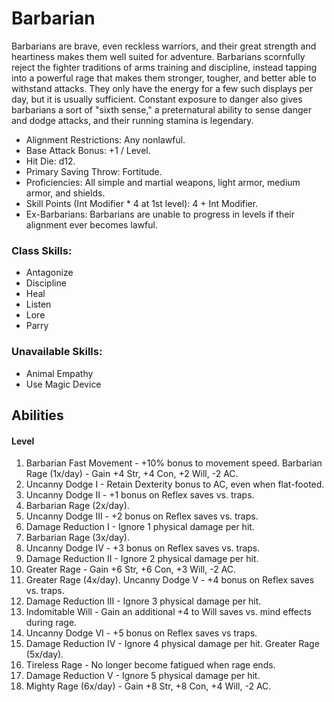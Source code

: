 # Barbarian

Barbarians are brave, even reckless warriors, and their great strength and heartiness makes them well suited for adventure. Barbarians scornfully reject the fighter traditions of arms training and discipline, instead tapping into a powerful rage that makes them stronger, tougher, and better able to withstand attacks. They only have the energy for a few such displays per day, but it is usually sufficient. Constant exposure to danger also gives barbarians a sort of "sixth sense," a preternatural ability to sense danger and dodge attacks, and their running stamina is legendary.

- Alignment Restrictions: Any nonlawful.
- Base Attack Bonus: +1 / Level.
- Hit Die: d12.
- Primary Saving Throw: Fortitude.
- Proficiencies: All simple and martial weapons, light armor, medium armor, and shields.
- Skill Points (Int Modifier * 4 at 1st level): 4 + Int Modifier.
- Ex-Barbarians: Barbarians are unable to progress in levels if their alignment ever becomes lawful.

### Class Skills: 
* Antagonize 
* Discipline 
* Heal 
* Listen 
* Lore 
* Parry
### Unavailable Skills: 
* Animal Empathy 
* Use Magic Device

## Abilities

#### Level
1. Barbarian Fast Movement - +10% bonus to movement speed.
  Barbarian Rage (1x/day) - Gain +4 Str, +4 Con, +2 Will, -2 AC.
2. Uncanny Dodge I - Retain Dexterity bonus to AC, even when flat-footed.
3. Uncanny Dodge II - +1 bonus on Reflex saves vs. traps.
4. Barbarian Rage (2x/day).
6. Uncanny Dodge III - +2 bonus on Reflex saves vs. traps.
7. Damage Reduction I - Ignore 1 physical damage per hit.
8. Barbarian Rage (3x/day).
9. Uncanny Dodge IV - +3 bonus on Reflex saves vs. traps.
10. Damage Reduction II - Ignore 2 physical damage per hit.
11. Greater Rage - Gain +6 Str, +6 Con, +3 Will, -2 AC.
12. Greater Rage (4x/day).
   Uncanny Dodge V - +4 bonus on Reflex saves vs. traps.
13. Damage Reduction III - Ignore 3 physical damage per hit.
14. Indomitable Will - Gain an additional +4 to Will saves vs. mind effects during rage.
15. Uncanny Dodge VI - +5 bonus on Reflex saves vs traps.
16. Damage Reduction IV - Ignore 4 physical damage per hit.
   Greater Rage (5x/day).
17. Tireless Rage - No longer become fatigued when rage ends.
19. Damage Reduction V - Ignore 5 physical damage per hit.
20. Mighty Rage (6x/day) - Gain +8 Str, +8 Con, +4 Will, -2 AC.
